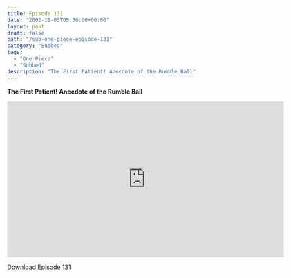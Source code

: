 ```yaml
---
title: Episode 131
date: "2002-11-03T05:30:00+00:00"
layout: post
draft: false
path: "/sub-one-piece-episode-131"
category: "Subbed"
tags:
  - "One Piece"
  - "Subbed"
description: "The First Patient! Anecdote of the Rumble Ball"
---
```


**The First Patient! Anecdote of the Rumble Ball**

<iframe width="640" height="360" src="https://www.rapidvideo.com/e/FXQDYCGB4R" frameborder="0" marginwidth=0 marginheight=0 scrolling=no allowfullscreen></iframe>

<a href="http://ouo.io/qs/eCodkFEQ?s=https://rapidvid.to/d/https://www.rapidvideo.com/e/FXQDYCGB4R">Download Episode 131</a>
